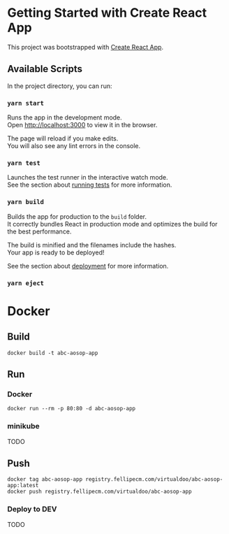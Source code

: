 # Getting Started with Create React App

This project was bootstrapped with [Create React App](https://github.com/facebook/create-react-app).

## Available Scripts

In the project directory, you can run:

### `yarn start`

Runs the app in the development mode.\
Open [http://localhost:3000](http://localhost:3000) to view it in the browser.

The page will reload if you make edits.\
You will also see any lint errors in the console.

### `yarn test`

Launches the test runner in the interactive watch mode.\
See the section about [running tests](https://facebook.github.io/create-react-app/docs/running-tests) for more information.

### `yarn build`

Builds the app for production to the `build` folder.\
It correctly bundles React in production mode and optimizes the build for the best performance.

The build is minified and the filenames include the hashes.\
Your app is ready to be deployed!

See the section about [deployment](https://facebook.github.io/create-react-app/docs/deployment) for more information.

### `yarn eject`

# Docker
## Build
`docker build -t abc-aosop-app`

## Run
### Docker
`docker run --rm -p 80:80 -d abc-aosop-app`
### minikube
TODO
## Push
```shell
docker tag abc-aosop-app registry.fellipecm.com/virtualdoo/abc-aosop-app:latest
docker push registry.fellipecm.com/virtualdoo/abc-aosop-app
```
### Deploy to DEV
TODO